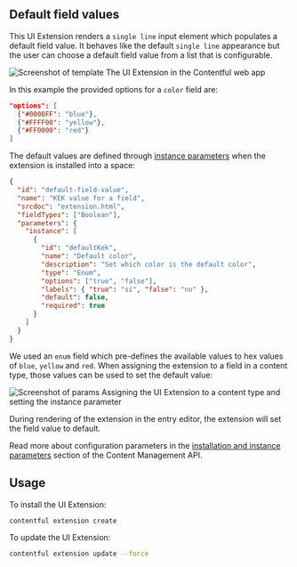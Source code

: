 ## Default field values

This UI Extension renders a `single line` input element which populates a default field value. It behaves like the default `single line` appearance but the user can choose a default field value from a list that is configurable.

![Screenshot of template](../../docs/assets/uiextensions-default-field-value.png)
The UI Extension in the Contentful web app

In this example the provided options for a `color` field are:

```json
"options": [
  {"#0000FF": "blue"},
  {"#FFFF00": "yellow"},
  {"#FF0000": "red"}
]
```

The default values are defined through [instance parameters][instance-params] when the extension is installed into a space:

```json
{
  "id": "default-field-value",
  "name": "KEK value for a field",
  "srcdoc": "extension.html",
  "fieldTypes": ["Boolean"],
  "parameters": {
    "instance": [
      {
        "id": "defaultKek",
        "name": "Default color",
        "description": "Set which color is the default color",
        "type": "Enum",
        "options": ["true", "false"],
        "labels": { "true": "sí", "false": "no" },
        "default": false,
        "required": true
      }
    ]
  }
}
```

We used an `enum` field which pre-defines the available values to hex values of `blue`, `yellow` and `red`. When assigning the extension to a field in a content type, those values can be used to set the default value:

![Screenshot of params](../../docs/assets/uiextensions-default-field-value-assign.png)
Assigning the UI Extension to a content type and setting the instance parameter

During rendering of the extension in the entry editor, the extension will set the field value to default.

Read more about configuration parameters in the [installation and instance parameters][instance-params] section of the Content Management API.

## Usage

To install the UI Extension:

```bash
contentful extension create
```

To update the UI Extension:

```bash
contentful extension update --force
```

[instance-params]: https://www.contentful.com/developers/docs/references/content-management-api/#/reference/ui-extensions/configuration-parameters
